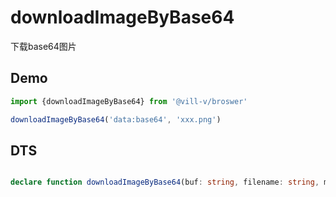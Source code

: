 # downloadImageByBase64

下载base64图片

## Demo

```ts
import {downloadImageByBase64} from '@vill-v/broswer'

downloadImageByBase64('data:base64', 'xxx.png')
```

## DTS

```ts

declare function downloadImageByBase64(buf: string, filename: string, mime?: string, bom?: BlobPart): void;
```
